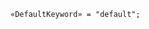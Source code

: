 <!-- This file is generated automatically by infrastructure scripts. Please don't edit by hand. -->

```{ .ebnf .slang-ebnf #DefaultKeyword }
«DefaultKeyword» = "default";
```
